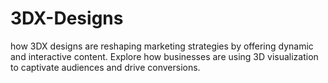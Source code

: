 # 3DX-Designs
how 3DX designs are reshaping marketing strategies by offering dynamic and interactive content. Explore how businesses are using 3D visualization to captivate audiences and drive conversions.
